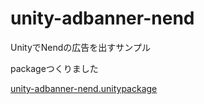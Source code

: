 unity-adbanner-nend
===================

UnityでNendの広告を出すサンプル


packageつくりました

[unity-adbanner-nend.unitypackage](https://github.com/downloads/flandre/unity-adbanner-nend/unity-adbanner-nend.unitypackage)
